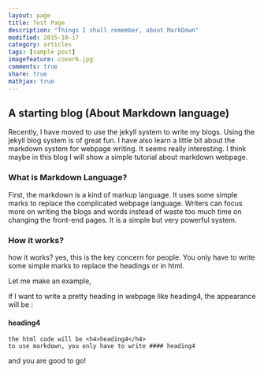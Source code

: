 ```yaml
---
layout: page
title: Test Page
description: "Things I shall remember, about MarkDown"
modified: 2015-10-17
category: articles
tags: [sample post]
imagefeature: cover6.jpg
comments: true
share: true
mathjax: true
---
```



## A starting blog (About Markdown language)
Recently, I have moved to use the jekyll system to write my blogs. Using the jekyll blog system is of great fun. I have also learn a little bit about the markdown system for webpage writing. It seems really interesting. I think maybe in this blog I will show a simple tutorial about markdown webpage. 

### What is Markdown Language?
First, the markdown is a kind of markup language. It uses some simple marks to replace the complicated webpage language. Writers can focus more on writing the blogs and words instead of waste too much time on changing the front-end pages. It is a simple but very powerful system. 

### How it works? 

how it works? yes, this is the key concern for people. You only have to write some simple marks to replace the headings or in html. 

Let me make an example,

if I want to write a pretty heading in webpage like heading4, the appearance will be :

#### heading4
	
	the html code will be <h4>heading4</h4>
	to use markdown, you only have to write #### heading4 


and you are good to go!
